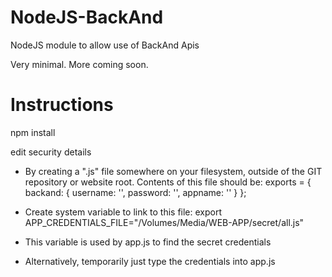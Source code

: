 # NodeJS-BackAnd

NodeJS module to allow use of BackAnd Apis

Very minimal. More coming soon.


# Instructions

npm install

edit security details 

* By creating a ".js" file somewhere on your filesystem, outside of the GIT repository or website root. Contents of this file should be: exports = { backand: { username: '', password: '', appname: '' } };

* Create system variable to link to this file: export APP_CREDENTIALS_FILE="/Volumes/Media/WEB-APP/secret/all.js"

* This variable is used by app.js to find the secret credentials

* Alternatively, temporarily just type the credentials into app.js
